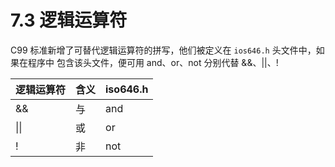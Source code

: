 # 7.3 逻辑运算符

C99 标准新增了可替代逻辑运算符的拼写，他们被定义在 `ios646.h` 头文件中，如果在程序中
包含该头文件，便可用 and、or、not 分别代替 &&、||、!


逻辑运算符     | 含义    | iso646.h
-------------|---------|------------
&&           | 与      | and
\|\|         | 或      | or
!            | 非      | not

